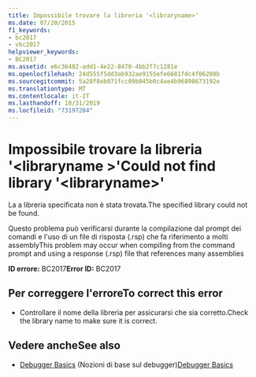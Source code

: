 ```yaml
---
title: Impossibile trovare la libreria '<libraryname>'
ms.date: 07/20/2015
f1_keywords:
- bc2017
- vbc2017
helpviewer_keywords:
- BC2017
ms.assetid: e6c36482-add1-4e22-8470-4bb2f7c1281e
ms.openlocfilehash: 24d555f5dd3ab932ae9155efe6681fdc4f06208b
ms.sourcegitcommit: 5a28f8eb071fcc09b045b0c4ae4b96898673192e
ms.translationtype: MT
ms.contentlocale: it-IT
ms.lasthandoff: 10/31/2019
ms.locfileid: "73197284"
---
```

# <a name="could-not-find-library-libraryname"></a><span data-ttu-id="969cf-102">Impossibile trovare la libreria '\<libraryname >'</span><span class="sxs-lookup"><span data-stu-id="969cf-102">Could not find library '\<libraryname>'</span></span>
<span data-ttu-id="969cf-103">La a libreria specificata non è stata trovata.</span><span class="sxs-lookup"><span data-stu-id="969cf-103">The specified library could not be found.</span></span>  
  
 <span data-ttu-id="969cf-104">Questo problema può verificarsi durante la compilazione dal prompt dei comandi e l'uso di un file di risposta (.rsp) che fa riferimento a molti assembly</span><span class="sxs-lookup"><span data-stu-id="969cf-104">This problem may occur when compiling from the command prompt and using a response (.rsp) file that references many assemblies</span></span>  
  
 <span data-ttu-id="969cf-105">**ID errore:** BC2017</span><span class="sxs-lookup"><span data-stu-id="969cf-105">**Error ID:** BC2017</span></span>  
  
## <a name="to-correct-this-error"></a><span data-ttu-id="969cf-106">Per correggere l'errore</span><span class="sxs-lookup"><span data-stu-id="969cf-106">To correct this error</span></span>  
  
- <span data-ttu-id="969cf-107">Controllare il nome della libreria per assicurarsi che sia corretto.</span><span class="sxs-lookup"><span data-stu-id="969cf-107">Check the library name to make sure it is correct.</span></span>  
  
## <a name="see-also"></a><span data-ttu-id="969cf-108">Vedere anche</span><span class="sxs-lookup"><span data-stu-id="969cf-108">See also</span></span>

- <span data-ttu-id="969cf-109">[Debugger Basics](/visualstudio/debugger/debugger-feature-tour) (Nozioni di base sul debugger)</span><span class="sxs-lookup"><span data-stu-id="969cf-109">[Debugger Basics](/visualstudio/debugger/debugger-feature-tour)</span></span>
